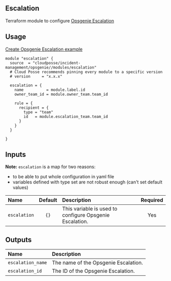 ## Escalation

Terraform module to configure [Opsgenie Escalation](https://registry.terraform.io/providers/opsgenie/opsgenie/latest/docs/resources/escalation)


## Usage

[Create Opsgenie Escalation example](../../examples/escalation)

```hcl
module "escalation" {
  source  = "cloudposse/incident-management/opsgenie//modules/escalation"
  # Cloud Posse recommends pinning every module to a specific version
  # version     = "x.x.x"

  escalation = {
    name          = module.label.id
    owner_team_id = module.owner_team.team_id

    rule = {
      recipient = {
        type = "team"
        id   = module.escalation_team.team_id
      }
    }
  }

}

```

## Inputs

**Note:** `escalation` is a map for two reasons:
- to be able to put whole configuration in yaml file
- variables defined with type set are not robust enough (can't set default values)

|  Name                          |  Default                          |  Description                                                                                                                    | Required |
|:-------------------------------|:---------------------------------:|:--------------------------------------------------------------------------------------------------------------------------------|:--------:|
| `escalation`                   | `{}`                              | This variable is used to configure Opsgenie Escalation.                                                                         | Yes      |


## Outputs

| Name                        | Description                              |
|:----------------------------|:-----------------------------------------|
| `escalation_name`      | The name of the Opsgenie Escalation.|
| `escalation_id`        | The ID of the Opsgenie Escalation.  |
